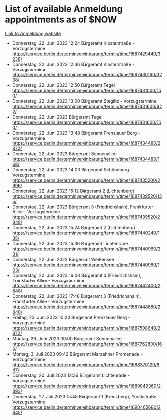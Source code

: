 # List of available Anmeldung appointments as of $NOW
[Link to Anmeldung website](https://service.berlin.de/terminvereinbarung/termin/tag.php?termin=1&anliegen[]=120686&dienstleisterlist=122210,122217,327316,122219,327312,122227,327314,122231,327346,122243,327348,122254,122252,329742,122260,329745,122262,329748,122271,327278,122273,327274,122277,327276,330436,122280,327294,122282,327290,122284,327292,122291,327270,122285,327266,122286,327264,122296,327268,150230,329760,122297,327286,122294,327284,122312,329763,122314,329775,122304,327330,122311,327334,122309,327332,317869,122281,327352,122279,329772,122283,122276,327324,122274,327326,122267,329766,122246,327318,122251,327320,122257,327322,122208,327298,122226,327300&herkunft=http%3A%2F%2Fservice.berlin.de%2Fdienstleistung%2F120686%2F)
- Donnerstag, 22. Juni 2023 12:24 Bürgeramt Klosterstraße - Vorzugstermine https://service.berlin.de/terminvereinbarung/termin/time/1687429440/3238/
- Donnerstag, 22. Juni 2023 12:36 Bürgeramt Klosterstraße - Vorzugstermine https://service.berlin.de/terminvereinbarung/termin/time/1687430160/3238/
- Donnerstag, 22. Juni 2023 12:50 Bürgeramt Tegel https://service.berlin.de/terminvereinbarung/termin/time/1687431000/150/
- Donnerstag, 22. Juni 2023 13:00 Bürgeramt Steglitz - Vorzugstermine https://service.berlin.de/terminvereinbarung/termin/time/1687431600/922/
- Donnerstag, 22. Juni 2023  Bürgeramt Tegel https://service.berlin.de/terminvereinbarung/termin/time/1687431600/150/
- Donnerstag, 22. Juni 2023 13:48 Bürgeramt Prenzlauer Berg - Vorzugstermine https://service.berlin.de/terminvereinbarung/termin/time/1687434480/2872/
- Donnerstag, 22. Juni 2023  Bürgeramt Sonnenallee https://service.berlin.de/terminvereinbarung/termin/time/1687434480/168/
- Donnerstag, 22. Juni 2023 14:00 Bürgeramt Schöneberg - Vorzugstermine https://service.berlin.de/terminvereinbarung/termin/time/1687435200/2896/
- Donnerstag, 22. Juni 2023 15:12 Bürgeramt 2 (Lichtenberg) https://service.berlin.de/terminvereinbarung/termin/time/1687439520/135/
- Donnerstag, 22. Juni 2023  Bürgeramt 3 (Friedrichshain), Frankfurter Allee - Vorzugstermine https://service.berlin.de/terminvereinbarung/termin/time/1687439520/2848/
- Donnerstag, 22. Juni 2023 15:24 Bürgeramt 2 (Lichtenberg) https://service.berlin.de/terminvereinbarung/termin/time/1687440240/135/
- Donnerstag, 22. Juni 2023 15:36 Bürgeramt Lichtenrade https://service.berlin.de/terminvereinbarung/termin/time/1687440960/231/
- Donnerstag, 22. Juni 2023  Bürgeramt Weißensee https://service.berlin.de/terminvereinbarung/termin/time/1687440960/103/
- Donnerstag, 22. Juni 2023 16:00 Bürgeramt 3 (Friedrichshain), Frankfurter Allee - Vorzugstermine https://service.berlin.de/terminvereinbarung/termin/time/1687442400/2848/
- Donnerstag, 22. Juni 2023 17:48 Bürgeramt 3 (Friedrichshain), Frankfurter Allee - Vorzugstermine https://service.berlin.de/terminvereinbarung/termin/time/1687448880/2848/
- Freitag, 23. Juni 2023 10:24 Bürgeramt Prenzlauer Berg - Vorzugstermine https://service.berlin.de/terminvereinbarung/termin/time/1687508640/2872/
- Montag, 26. Juni 2023 09:00 Bürgeramt Sonnenallee https://service.berlin.de/terminvereinbarung/termin/time/1687762800/168/
- Montag, 3. Juli 2023 09:42 Bürgeramt Marzahner Promenade - Vorzugstermine https://service.berlin.de/terminvereinbarung/termin/time/1688370120/847/
- Donnerstag, 20. Juli 2023 12:36 Bürgeramt Lichtenrade - Vorzugstermine https://service.berlin.de/terminvereinbarung/termin/time/1689849360/2893/
- Donnerstag, 27. Juli 2023 15:48 Bürgeramt 1 (Kreuzberg), Yorckstraße - Vorzugstermine https://service.berlin.de/terminvereinbarung/termin/time/1690465680/2845/

